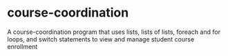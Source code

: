 # course-coordination
A course-coordination program that uses lists, lists of lists, foreach and for loops, and switch statements to view and manage student course enrollment

